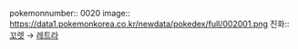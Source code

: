 pokemonnumber:: 0020
image:: https://data1.pokemonkorea.co.kr/newdata/pokedex/full/002001.png
진화:: [꼬렛]([[포켓몬스터/꼬렛]]) → [레트라]([[포켓몬스터/레트라]])
